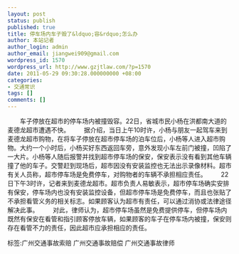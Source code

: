 ```yaml
---
layout: post
status: publish
published: true
title: 停车场内车子毁了&ldquo;容&rdquo;怎么办
author: 本站记者
author_login: admin
author_email: jiangwei909@gmail.com
wordpress_id: 1570
wordpress_url: http://www.gzjtlaw.com/?p=1570
date: 2011-05-29 09:30:28.000000000 +08:00
categories:
- 交通常识
tags: []
comments: []
---
```

　　车子停放在超市的停车场内被撞毁容。22日，省城市民小杨在洪都南大道的麦德龙超市遭遇不快。 　　据介绍，当日上午10时许，小杨与朋友一起驾车来到麦德龙超市购物，在将车子停放在超市停车场的泊车位后，小杨等人进入超市购物。大约一个小时后，小杨买好东西返回车旁，意外发现小车左前门被撞，凹陷了一大片。小杨等人随后报警并找到超市停车场的保安，保安表示没有看到其他车辆撞了他的车子。交警赶到现场后，超市因没有安装监控也无法出示录像材料。超市有关人员称，超市停车场是免费停车，对购物者的车辆不承担相应责任。 　　22日下午3时许，记者来到麦德龙超市。超市负责人易敏表示，超市停车场确实安排有保安，停车场内也没有安装监控设备，但超市停车场是免费停车，而且也张贴了不承担看管义务的相关标志。如果顾客认为超市有责任，可以通过消协或法律途径解决此事。 　　对此，律师认为，超市停车场虽然是免费提供停车，但停车场内既然有保安在看管和指引顾客停放车辆，如果顾客的车子在停车场内被撞，保安则存在看管不力的责任，因此超市应承担相应的责任。 标签:广州交通事故索赔 广州交通事故赔偿 广州交通事故律师
